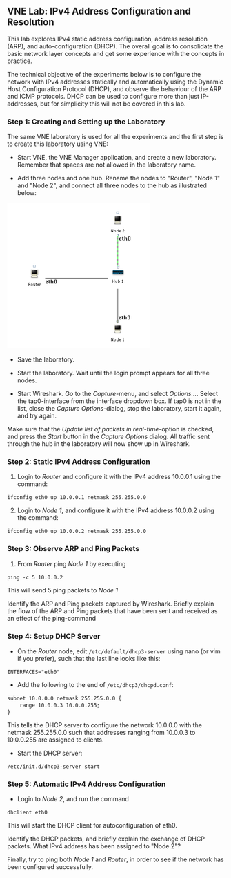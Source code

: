 ## VNE Lab: IPv4 Address Configuration and Resolution

This lab explores IPv4 static address configuration, address resolution (ARP), and auto-configuration (DHCP). The overall goal is to consolidate the basic network layer concepts and get some experience with the concepts in practice.

The technical objective of the experiments below is to configure the network with IPv4 addresses statically and automatically using the Dynamic Host Configuration Protocol (DHCP), and observe the behaviour of the ARP and ICMP protocols. DHCP can be used to configure more than just IP-addresses, but for simplicity this will not be covered in this lab.

### Step 1: Creating and Setting up the Laboratory

The same VNE laboratory is used for all the experiments and the first step is to create this laboratory using VNE:

-  Start VNE, the VNE Manager application, and create a new laboratory. Remember that spaces are not allowed in the laboratory name.

- Add three nodes and one hub. Rename the nodes to "Router", "Node 1" and "Node 2", and connect all three nodes to the hub as illustrated below:

![](../img/adrlab.png)

- Save the laboratory.

- Start the laboratory. Wait until the login prompt appears for all three nodes.

- Start Wireshark. Go to the *Capture*-menu, and select *Options...*. Select the tap0-interface from the interface dropdown box. If tap0 is not in the list, close the *Capture Options*-dialog, stop the laboratory, start it again, and try again.

Make sure that the *Update list of packets in real-time*-option is checked, and press the *Start* button in the *Capture Options* dialog. All traffic sent through the hub in the laboratory will now show up in Wireshark.

### Step 2: Static IPv4 Address Configuration</h3>

1. Login to *Router* and configure it with the IPv4 address 10.0.0.1 using the command:

```
ifconfig eth0 up 10.0.0.1 netmask 255.255.0.0
```

2. Login to *Node 1*, and configure it with the IPv4 address 10.0.0.2 using the command:

```
ifconfig eth0 up 10.0.0.2 netmask 255.255.0.0
```

### Step 3: Observe ARP and Ping Packets

1. From *Router* ping *Node 1* by executing

```
ping -c 5 10.0.0.2
```

This will send 5 ping packets to *Node 1*


Identify the ARP and Ping packets captured by Wireshark. Briefly explain the flow of the ARP and Ping packets that have been sent and received as an effect of the ping-command

### Step 4: Setup DHCP Server

- On the *Router* node, edit `/etc/default/dhcp3-server` using nano (or vim if you prefer), such that the last line looks like this:

```
INTERFACES="eth0"
```
- Add the following to the end of `/etc/dhcp3/dhcpd.conf`:

```
subnet 10.0.0.0 netmask 255.255.0.0 {
    range 10.0.0.3 10.0.0.255;
}
```

This tells the DHCP server to configure the network 10.0.0.0 with the netmask 255.255.0.0 such that addresses ranging from 10.0.0.3 to 10.0.0.255 are assigned to clients.

- Start the DHCP server:

```
/etc/init.d/dhcp3-server start
```

### Step 5: Automatic IPv4 Address Configuration</h3>

- Login to *Node 2*, and run the command

```
dhclient eth0
```

This will start the DHCP client for autoconfiguration of eth0.

Identify the DHCP packets, and briefly explain the exchange of DHCP packets. What IPv4 address has been assigned to "Node 2"?

Finally, try to ping both *Node 1* and *Router*, in order to see if the network has been configured successfully.
